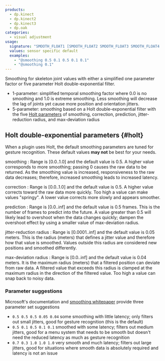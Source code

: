 ```yaml
---
products:
  - dp.kinect
  - dp.kinect2
  - dp.kinect3
  - dp.oak
categories:
  - visual adjustment
usage:
  signature: "SMOOTH_FLOAT1 [SMOOTH_FLOAT2 SMOOTH_FLOAT3 SMOOTH_FLOAT4 SMOOTH_FLOAT5]"
  values: sensor specific default
  examples:
    - "@smoothing 0.5 0.1 0.5 0.1 0.1"
    - "@smoothing 0.1"
---
```


Smoothing for skeleton joint values with either a simplified one parameter factor or
five parameter Holt double-exponential filter.

* 1-parameter: simplified temporal smoothing factor where 0.0 is no smoothing
  and 1.0 is extreme smoothing. Less smoothing will decrease the lag of joints
  yet cause more position and orientation jitters.
* 5-parameter: smoothing based on a Holt double-exponential filter with the five
  [Holt parameters](#holt) of smoothing, correction, prediction, jitter-reduction
  radius, and max-deviation radius

## Holt double-exponential parameters {#holt}

When a plugin uses Holt, the default smoothing parameters are tuned for gesture recognition.
These default values **may not** be best for your needs.

smoothing
: Range is [0.0..1.0] and the default value is 0.5. A higher value corresponds
to more smoothing; passing 0 causes the raw data to be returned. As the smoothing value is increased,
responsiveness to the raw data decreases; therefore, increased smoothing leads to increased latency.

correction
: Range is [0.0..1.0] and the default value is 0.5. A higher value corrects toward
the raw data more quickly. Too high a value can make values "springy". A lower value
corrects more slowly and appears smoother.

prediction
: Range is [0.0..inf] and the default value is 0.5 frames. This is the number of frames
to predict into the future. A value greater than 0.5 will likely lead to overshoot when the
data changes quickly; dampen the overshoot effect by using a smaller value of max-deviation radius.

jitter-reduction radius
: Range is [0.0001..inf] and the default value is 0.05 meters. This is the radius (meters)
that defines a jitter value and therefore how that value is smoothed. Values outside this
radius are considered new positions and smoothed differently.

max-deviation radius
: Range is [0.0..inf] and the default value is 0.04 meters. It is the maximum radius (meters)
that a filtered position can deviate from raw data. A filtered value that exceeds this radius is
clamped at the maximum radius in the direction of the filtered value. Too high a value can
snap back to noisy data.

### Parameter suggestions

Microsoft's documentation and [smoothing whitepaper](https://learn.microsoft.com/en-us/previous-versions/windows/kinect-1.8/jj131429(v=ieb.10))
provide three parameter set suggestions

* `0.5 0.5 0.5 0.05 0.04` some smoothing with little latency; only filters out small jitters,
  good for gesture recognition (this is the default)
* `0.5 0.1 0.5 0.1 0.1` smoothed with some latency; filters out medium jitters, good for a
  menu system that needs to be smooth but doesn't need the reduced latency as much as gesture
  recognition
* `0.7 0.3 1.0 1.0 1.0` very smooth and much latency; filters out large jitters, good
  for situations where smooth data is absolutely required and latency is not an issue
